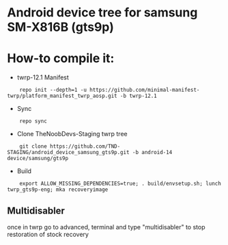# Android device tree for samsung SM-X816B (gts9p)

# How-to compile it:

- twrp-12.1 Manifest
```
    repo init --depth=1 -u https://github.com/minimal-manifest-twrp/platform_manifest_twrp_aosp.git -b twrp-12.1
```
 - Sync
```
    repo sync
```
 - Clone TheNoobDevs-Staging twrp tree
```
    git clone https://github.com/TND-STAGING/android_device_samsung_gts9p.git -b android-14 device/samsung/gts9p
```
 - Build
```
    export ALLOW_MISSING_DEPENDENCIES=true; . build/envsetup.sh; lunch twrp_gts9p-eng; mka recoveryimage
```
## Multidisabler
once in twrp go to advanced, terminal and type "multidisabler" to stop restoration of stock recovery
